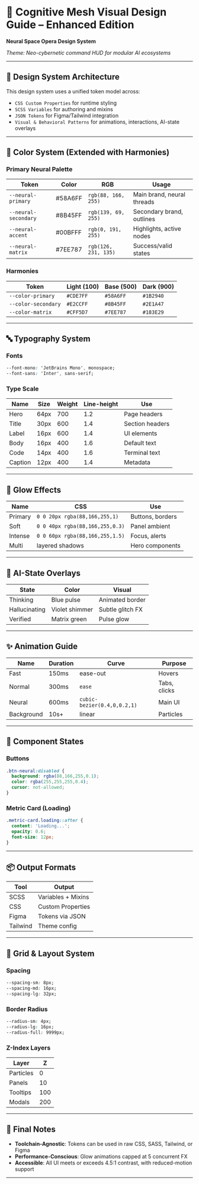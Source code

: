 
# 🧠 Cognitive Mesh Visual Design Guide – Enhanced Edition
**Neural Space Opera Design System**

*Theme: Neo-cybernetic command HUD for modular AI ecosystems*

---

## 🔁 Design System Architecture

This design system uses a unified token model across:

- `CSS Custom Properties` for runtime styling
- `SCSS Variables` for authoring and mixins
- `JSON Tokens` for Figma/Tailwind integration
- `Visual & Behavioral Patterns` for animations, interactions, AI-state overlays

---

## 🎨 Color System (Extended with Harmonies)

### Primary Neural Palette
| Token | Color | RGB | Usage |
|-------|-------|-----|--------|
| `--neural-primary` | #58A6FF | `rgb(88, 166, 255)` | Main brand, neural threads |
| `--neural-secondary` | #8B45FF | `rgb(139, 69, 255)` | Secondary brand, outlines |
| `--neural-accent` | #00BFFF | `rgb(0, 191, 255)` | Highlights, active nodes |
| `--neural-matrix` | #7EE787 | `rgb(126, 231, 135)` | Success/valid states |

### Harmonies
| Token | Light (100) | Base (500) | Dark (900) |
|-------|-------------|------------|------------|
| `--color-primary` | `#CDE7FF` | `#58A6FF` | `#1B2940` |
| `--color-secondary` | `#E2CCFF` | `#8B45FF` | `#2E1A47` |
| `--color-matrix` | `#CFF5D7` | `#7EE787` | `#183E29` |

---

## 🔤 Typography System

### Fonts
```css
--font-mono: 'JetBrains Mono', monospace;
--font-sans: 'Inter', sans-serif;
```

### Type Scale
| Name | Size | Weight | Line-height | Use |
|------|------|--------|-------------|-----|
| Hero | 64px | 700 | 1.2 | Page headers |
| Title | 30px | 600 | 1.4 | Section headers |
| Label | 16px | 600 | 1.4 | UI elements |
| Body | 16px | 400 | 1.6 | Default text |
| Code | 14px | 400 | 1.6 | Terminal text |
| Caption | 12px | 400 | 1.4 | Metadata |

---

## 🌌 Glow Effects

| Name | CSS | Use |
|------|-----|-----|
| Primary | `0 0 20px rgba(88,166,255,1)` | Buttons, borders |
| Soft | `0 0 40px rgba(88,166,255,0.3)` | Panel ambient |
| Intense | `0 0 60px rgba(88,166,255,1.5)` | Focus, alerts |
| Multi | layered shadows | Hero components |

---

## 🧠 AI-State Overlays

| State | Color | Visual |
|-------|-------|--------|
| Thinking | Blue pulse | Animated border |
| Hallucinating | Violet shimmer | Subtle glitch FX |
| Verified | Matrix green | Pulse glow |

---

## ✨ Animation Guide

| Name | Duration | Curve | Purpose |
|------|----------|-------|---------|
| Fast | 150ms | ease-out | Hovers |
| Normal | 300ms | `ease` | Tabs, clicks |
| Neural | 600ms | `cubic-bezier(0.4,0,0.2,1)` | Main UI |
| Background | 10s+ | linear | Particles |

---

## 🧩 Component States

### Buttons
```css
.btn-neural:disabled {
  background: rgba(88,166,255,0.1);
  color: rgba(255,255,255,0.4);
  cursor: not-allowed;
}
```

### Metric Card (Loading)
```css
.metric-card.loading::after {
  content: 'Loading...';
  opacity: 0.6;
  font-size: 12px;
}
```

---

## 📦 Output Formats

| Tool | Output |
|------|--------|
| SCSS | Variables + Mixins |
| CSS | Custom Properties |
| Figma | Tokens via JSON |
| Tailwind | Theme config |

---

## 🧭 Grid & Layout System

### Spacing
```css
--spacing-sm: 8px;
--spacing-md: 16px;
--spacing-lg: 32px;
```

### Border Radius
```css
--radius-sm: 4px;
--radius-lg: 16px;
--radius-full: 9999px;
```

### Z-Index Layers
| Layer | Z |
|-------|---|
| Particles | 0 |
| Panels | 10 |
| Tooltips | 100 |
| Modals | 200 |

---

## 🧬 Final Notes

- **Toolchain-Agnostic**: Tokens can be used in raw CSS, SASS, Tailwind, or Figma
- **Performance-Conscious**: Glow animations capped at 5 concurrent FX
- **Accessible**: All UI meets or exceeds 4.5:1 contrast, with reduced-motion support

---

